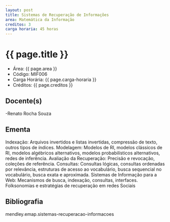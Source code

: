 ```yaml
---
layout: post
title: Sistemas de Recuperação de Informações
area: Matemática da Informação
creditos: 3
carga horaria: 45 horas
---
```


# {{ page.title }}

- Área: {{ page.area }}
- Código: MIF006
- Carga Horária: {{ page.carga-horaria }}
- Créditos: {{ page.creditos }}

## Docente(s) 

-Renato Rocha Souza


## Ementa

Indexação: Arquivos invertidos e listas invertidas, compressão de
texto, outros tipos de índices. Modelagem: Modelos de RI, modelos
clássicos de RI, modelos algébricos alternativos, modelos
probabilísticos alternativos, redes de inferência. Avaliação da
Recuperação: Precisão e revocação, coleções de referência. Consultas:
Consultas lógicas, consultas ordenadas por relevância, estruturas de
acesso ao vocabulário, busca sequencial no vocabulário, busca exata e
aproximada.  Sistemas de Informação para a Web: Mecanismos de busca,
indexação, consultas, interfaces. Folksonomias e estratégias de
recuperação em redes Sociais

## Bibliografia

mendley.emap.sistemas-recuperacao-informacoes

